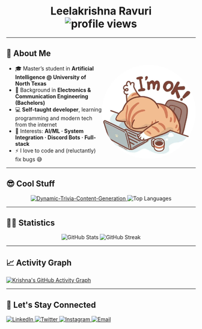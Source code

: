 <h1 align="center">
  <b><a href="https://krishnar.xyz" target="_blank" style="text-decoration: none; color: inherit;">Leelakrishna Ravuri</a></b>
  <br>
  <img src="https://komarev.com/ghpvc/?username=LeelaKrishna-R&color=c58545&style=plastic" alt="profile views">
</h1>

---

## 👋 About Me
<p align="left">
  <img align="right" src="https://github.com/LeelaKrishna-R/LeelaKrishna-R/blob/master/catImg.png" alt="Profile Image" width="250" style="border-radius: 50%;"/>
  
- 🎓 Master’s student in **Artificial Intelligence @ University of North Texas**  
- 🔌 Background in **Electronics & Communication Engineering (Bachelors)**  
- 💻 **Self-taught developer**, learning programming and modern tech from the internet  
- 🤖 Interests: **AI/ML · System Integration · Discord Bots · Full-stack**  
- ⚡ I love to code and (reluctantly) fix bugs 😅  
</p>

---

## 😎 Cool Stuff

<p align="center">
  <a href="https://github.com/LeelaKrishna-R/Dynamic-Trivia-Content-Generation" target="_blank">
    <img height="150" src="https://github-readme-stats.vercel.app/api/pin/?username=LeelaKrishna-R&repo=Dynamic-Trivia-Content-Generation&theme=gruvbox&hide_border=true&bg_color=282828" alt="Dynamic-Trivia-Content-Generation" />
  </a>
  <img height="150" src="https://github-readme-stats.vercel.app/api/top-langs/?username=LeelaKrishna-R&layout=compact&hide_border=true&theme=gruvbox&bg_color=282828&langs_count=6&hide=jupyter%20notebook,tex,css,php" alt="Top Languages" />
</p>

---

## 🧑‍💻 Statistics

<p align="center">
  <!-- Overall GitHub stats (left) -->
  <img height="150" src="https://github-readme-stats.vercel.app/api?username=LeelaKrishna-R&show_icons=true&count_private=true&theme=gruvbox&hide_border=true&hide=issues,contribs&bg_color=282828" alt="GitHub Stats" />
  <!-- Streak stats (right) -->
  <img height="150" src="https://github-readme-streak-stats.herokuapp.com?user=LeelaKrishna-R&theme=gruvbox&hide_border=true&background=282828" alt="GitHub Streak" />
</p>

---

## 📈 Activity Graph

[![Krishna's GitHub Activity Graph](https://github-readme-activity-graph.vercel.app/graph?username=LeelaKrishna-R&theme=gruvbox&bg_color=282828&hide_border=true&line=d1a01f&point=c58545)](https://github.com/LeelaKrishna-R)

---

## 🔗 Let's Stay Connected
<p align="left">
  <a href="https://www.linkedin.com/in/leelakrishnaravuri/" title="LinkedIn">
    <img alt="LinkedIn" src="https://img.icons8.com/fluent/48/000000/linkedin.png"/>
  </a>
  <a href="https://twitter.com/leelakr90136330" title="Twitter">
    <img alt="Twitter" src="https://img.icons8.com/fluent/48/000000/twitter.png"/>
  </a>
  <a href="https://www.instagram.com/waitngforyoueversince/" title="Instagram">
    <img alt="Instagram" src="https://img.icons8.com/fluent/48/000000/instagram-new.png"/>
  </a>
  <a href="mailto:email@krishnar.xyz" title="Email">
    <img alt="Email" src="https://img.icons8.com/?id=37246&format=png"/>
  </a>
</p>
